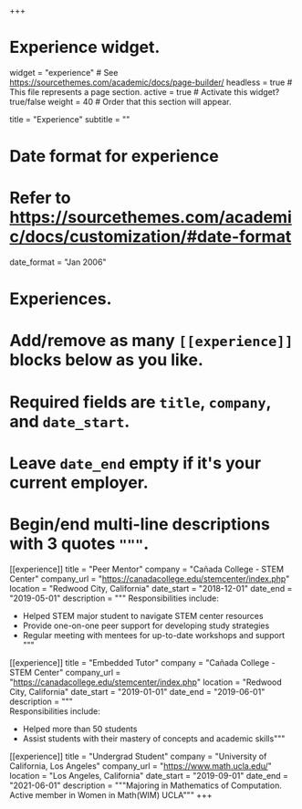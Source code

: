 +++
# Experience widget.
widget = "experience"  # See https://sourcethemes.com/academic/docs/page-builder/
headless = true  # This file represents a page section.
active = true  # Activate this widget? true/false
weight = 40  # Order that this section will appear.

title = "Experience"
subtitle = ""

# Date format for experience
#   Refer to https://sourcethemes.com/academic/docs/customization/#date-format
date_format = "Jan 2006"

# Experiences.
#   Add/remove as many `[[experience]]` blocks below as you like.
#   Required fields are `title`, `company`, and `date_start`.
#   Leave `date_end` empty if it's your current employer.
#   Begin/end multi-line descriptions with 3 quotes `"""`.
[[experience]]
  title = "Peer Mentor"
  company = "Cañada College - STEM Center"
  company_url = "https://canadacollege.edu/stemcenter/index.php"
  location = "Redwood City, California"
  date_start = "2018-12-01"
  date_end = "2019-05-01"
  description = """
  Responsibilities include:

  * Helped STEM major student to navigate STEM center resources
  * Provide one-on-one peer support for developing study strategies
  * Regular meeting with mentees for up-to-date workshops and support
  """

[[experience]]
  title = "Embedded Tutor"
  company = "Cañada College - STEM Center"
  company_url = "https://canadacollege.edu/stemcenter/index.php"
  location = "Redwood City, California"
  date_start = "2019-01-01"
  date_end = "2019-06-01"
  description = """  
  Responsibilities include:

  * Helped more than 50 students 
  * Assist students with their mastery of concepts and academic skills"""


[[experience]]
  title = "Undergrad Student"
  company = "University of California, Los Angeles"
  company_url = "https://www.math.ucla.edu/"
  location = "Los Angeles, California"
  date_start = "2019-09-01"
  date_end = "2021-06-01"
  description = """Majoring in Mathematics of Computation.
	Active member in Women in Math(WIM) UCLA"""
+++
